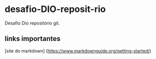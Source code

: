 # desafio-DIO-reposit-rio
Desafio Dio repositório git. 

## links importantes 
[site do markdown] (https://www.markdownguide.org/getting-started/)

